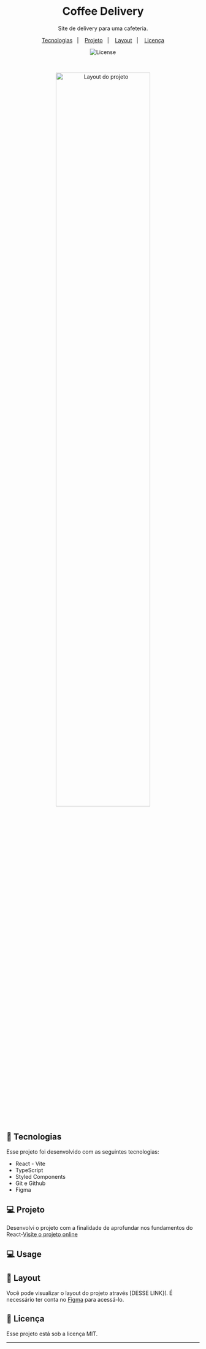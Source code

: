 <h1 align="center">Coffee Delivery</h1>

<p align="center">
Site de delivery para uma cafeteria.
<br/>
<p align="center">
  <a href="#-tecnologias">Tecnologias</a>&nbsp;&nbsp;&nbsp;|&nbsp;&nbsp;&nbsp;
  <a href="#-projeto">Projeto</a>&nbsp;&nbsp;&nbsp;|&nbsp;&nbsp;&nbsp;
  <a href="#-layout">Layout</a>&nbsp;&nbsp;&nbsp;|&nbsp;&nbsp;&nbsp;
  <a href="#memo-licença">Licença</a>
</p>

<p align="center">
  <img alt="License" src="https://img.shields.io/static/v1?label=license&message=MIT&color=49AA26&labelColor=000000">
</p>

<br>

<p align="center">
  <img alt="Layout do projeto" src="./src/assets/layout.svg" width="70%">
</p>

## 🚀 Tecnologias

Esse projeto foi desenvolvido com as seguintes tecnologias:

- React - Vite
- TypeScript
- Styled Components
- Git e Github
- Figma

## 💻 Projeto

Desenvolvi o projeto com a finalidade de aprofundar nos fundamentos do React-[Visite o projeto online]()

## 💻 Usage

## 🔖 Layout

Você pode visualizar o layout do projeto através [DESSE LINK](. É necessário ter conta no [Figma](https://figma.com) para acessá-lo.

## :memo: Licença

Esse projeto está sob a licença MIT.

---
